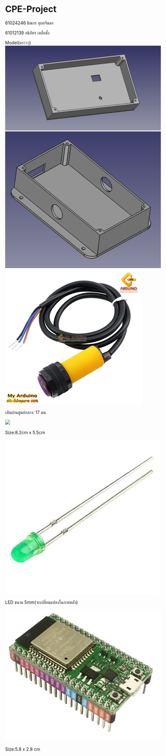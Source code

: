 # CPE-Project
 61024246 ธิณกร อุบลจินดา
<p>61012139 อธิภัทร เหลือชั่ง</p>


Model(คราวๆ)
<img src="photo/Screenshot 2021-09-14 164525.png" >
<img src="photo/Screenshot 2021-09-14 164547.png" >
<img src="photo/1.PNG" >
<p>เส้นผ่านศูนย์กลาง: 17 มม.</p>
<img src="photo/4.PNG" >
<p>Size:8.2cm x 5.5cm </p>
<img src="photo/3.PNG" >
<p>LED ขนาด 5mm(จะเปลี่ยนแปลงในภายหลัง)</p>
<img src="photo/2.PNG" >
<p>Size:5.8 x 2.8 cm</p>
